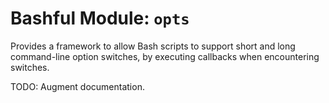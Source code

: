 # Bashful Module: `opts`
Provides a framework to allow Bash scripts to support short and long command-line option switches, by executing callbacks when encountering switches.

TODO: Augment documentation.
